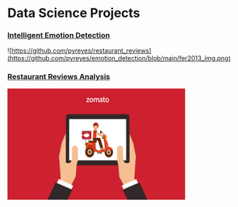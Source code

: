 

# Data Science Projects

 ###  [Intelligent Emotion Detection](https://github.com/pyreyes/emotion_detection)
  ![https://github.com/pyreyes/restaurant_reviews](https://github.com/pyreyes/emotion_detection/blob/main/fer2013_img.png)

### [Restaurant Reviews Analysis](https://github.com/pyreyes/restaurant_reviews)
 <img src="https://github.com/pyreyes/restaurant_reviews/blob/main/Zomato-Social-1.jpg" alt="Kitten"
	title="A cute kitten" width="400" height="250" />
 

